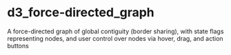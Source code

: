 # d3_force-directed_graph
A force-directed graph of global contiguity (border sharing), with state flags representing nodes, and user control over nodes via hover, drag, and action buttons
